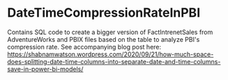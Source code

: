 # DateTimeCompressionRateInPBI
Contains SQL code to create a bigger version of FactIntrenetSales from AdventureWorks and PBIX files based on the table to analyze PBI's compression rate.
See accompanying blog post here:
https://shabnamwatson.wordpress.com/2020/09/21/how-much-space-does-splitting-date-time-columns-into-separate-date-and-time-columns-save-in-power-bi-models/
